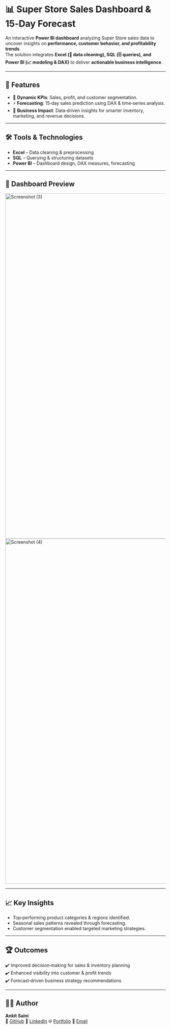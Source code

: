 # 📊 Super Store Sales Dashboard & 15‑Day Forecast  

An interactive **Power BI dashboard** analyzing Super Store sales data to uncover insights on **performance, customer behavior, and profitability trends**.  
The solution integrates **Excel (🧹 data cleaning), SQL (🗄️ queries), and Power BI (📈 modeling & DAX)** to deliver **actionable business intelligence**.  

---

## 🚀 Features  
- 📌 **Dynamic KPIs**: Sales, profit, and customer segmentation.  
- ⚡ **Forecasting**: 15‑day sales prediction using DAX & time‑series analysis.  
- 🎯 **Business Impact**: Data‑driven insights for smarter inventory, marketing, and revenue decisions.  

---

## 🛠️ Tools & Technologies  
- **Excel** – Data cleaning & preprocessing  
- **SQL** – Querying & structuring datasets  
- **Power BI** – Dashboard design, DAX measures, forecasting  

---

## 📸 Dashboard Preview 
<img width="1920" height="1080" alt="Screenshot (3)" src="https://github.com/user-attachments/assets/0fd82eca-97b0-4f0c-8723-c56f4ab89214" />
<img width="1920" height="1080" alt="Screenshot (4)" src="https://github.com/user-attachments/assets/70e7fe6a-b44b-4153-ba88-0de44132712e" />

---

## 📈 Key Insights  
- Top‑performing product categories & regions identified.  
- Seasonal sales patterns revealed through forecasting.  
- Customer segmentation enabled targeted marketing strategies.  

---

## 🏆 Outcomes  
✔️ Improved decision‑making for sales & inventory planning  
✔️ Enhanced visibility into customer & profit trends  
✔️ Forecast‑driven business strategy recommendations  

---

## 👨‍💻 Author  
**Ankit Saini**  
🐙 [GitHub](https://github.com/ankitsaini605) 🔗 [LinkedIn](https://linkedin.com/in/ankitsaini605) 🌐 [Portfolio](https://ankitsaini605.github.io/) 📧 [Email](https://ankitsaini24082002@gmail.com)   
